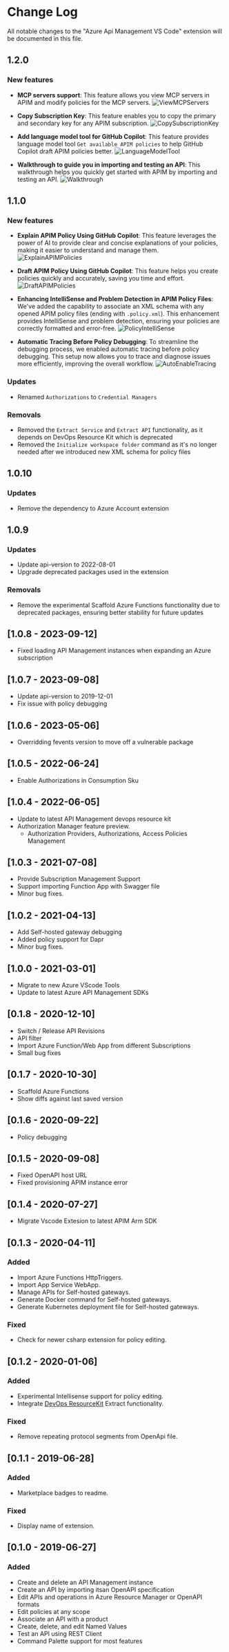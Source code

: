 # Change Log

All notable changes to the "Azure Api Management VS Code" extension will be documented in this file.

## 1.2.0

### New features

- **MCP servers support**: This feature allows you view MCP servers in APIM and modify policies for the MCP servers.
![ViewMCPServers](https://github.com/user-attachments/assets/4efdbd9f-66a8-42a0-89a7-69917df1d58a)

- **Copy Subscription Key**: This feature enables you to copy the primary and secondary key for any APIM subscription.
![CopySubscriptionKey](https://github.com/user-attachments/assets/7454be8c-b98f-4237-858e-d04aa3dee0e3) 

- **Add language model tool for GitHub Copilot**: This feature provides language model tool `Get available APIM policies` to help GitHub Copilot draft APIM policies better.
![LanguageModelTool](https://github.com/user-attachments/assets/79f0d220-6565-4897-80c2-01ea53154752)

- **Walkthrough to guide you in importing and testing an API**: This walkthrough helps you quickly get started with APIM by importing and testing an API.
![Walkthrough](https://github.com/user-attachments/assets/edb6ec05-13d7-4782-a07f-b968002e77cc)

## 1.1.0

### New features

- **Explain APIM Policy Using GitHub Copilot**: This feature leverages the power of AI to provide clear and concise explanations of your policies, making it easier to understand and manage them.
![ExplainAPIMPolicies](https://github.com/user-attachments/assets/32e4ab6c-002d-4e68-97fd-3ac6d4b35dfc)

- **Draft APIM Policy Using GitHub Copilot**: This feature helps you create policies quickly and accurately, saving you time and effort.
![DraftAPIMPolicies](https://github.com/user-attachments/assets/92faa63f-43b2-4926-9c97-aa5139b59847)

- **Enhancing IntelliSense and Problem Detection in APIM Policy Files**: We've added the capability to associate an XML schema with any opened APIM policy files (ending with `.policy.xml`). This enhancement provides IntelliSense and problem detection, ensuring your policies are correctly formatted and error-free.
![PolicyIntelliSense](https://github.com/user-attachments/assets/5d437894-4ea5-4bf2-961d-32019f73b796)

- **Automatic Tracing Before Policy Debugging**: To streamline the debugging process, we enabled automatic tracing before policy debugging. This setup now allows you to trace and diagnose issues more efficiently, improving the overall workflow.
![AutoEnableTracing](https://github.com/user-attachments/assets/2520b6b0-ed75-4d51-a88d-c5443baa3e4f)

### Updates
- Renamed `Authorizations` to `Credential Managers`

### Removals
- Removed the `Extract Service` and `Extract API` functionality, as it depends on DevOps Resource Kit which is deprecated
- Removed the `Initialize workspace folder` command as it's no longer needed after we introduced new XML schema for policy files

## 1.0.10

### Updates
- Remove the dependency to Azure Account extension

## 1.0.9

### Updates
- Update api-version to 2022-08-01
- Upgrade deprecated packages used in the extension

### Removals
- Remove the experimental Scaffold Azure Functions functionality due to deprecated packages, ensuring better stability for future updates

## [1.0.8 - 2023-09-12]

- Fixed loading API Management instances when expanding an Azure subscription

## [1.0.7 - 2023-09-08]

- Update api-version to 2019-12-01
- Fix issue with policy debugging

## [1.0.6 - 2023-05-06]

- Overridding fevents version to move off a vulnerable package

## [1.0.5 - 2022-06-24]

- Enable Authorizations in Consumption Sku

## [1.0.4 - 2022-06-05]

- Update to latest API Management devops resource kit
- Authorization Manager feature preview.
  - Authorization Providers, Authorizations, Access Policies Management

## [1.0.3 - 2021-07-08]

- Provide Subscription Management Support
- Support importing Function App with Swagger file
- Minor bug fixes.

## [1.0.2 - 2021-04-13]

- Add Self-hosted gateway debugging  
- Added policy support for Dapr
- Minor bug fixes.

## [1.0.0 - 2021-03-01]

- Migrate to new Azure VScode Tools  
- Update to latest Azure API Management SDKs

## [0.1.8 - 2020-12-10]

- Switch / Release API Revisions
- API filter
- Import Azure Function/Web App from different Subscriptions
- Small bug fixes

## [0.1.7 - 2020-10-30]

- Scaffold Azure Functions
- Show diffs against last saved version

## [0.1.6 - 2020-09-22]

- Policy debugging

## [0.1.5 - 2020-09-08]

- Fixed OpenAPI host URL
- Fixed provisioning APIM instance error

## [0.1.4 - 2020-07-27]

- Migrate Vscode Extesion to latest APIM Arm SDK

## [0.1.3 - 2020-04-11]

### Added
- Import Azure Functions HttpTriggers.
- Import App Service WebApp.
- Manage APIs for Self-hosted gateways.
- Generate Docker command for Self-hosted gateways.
- Generate Kubernetes deployment file for Self-hosted gateways.

### Fixed
- Check for newer csharp extension for policy editing.

## [0.1.2 - 2020-01-06]

### Added
- Experimental Intellisense support for policy editing.
- Integrate [DevOps ResourceKit](https://github.com/Azure/azure-api-management-devops-resource-kit) Extract functionality.

### Fixed
- Remove repeating protocol segments from OpenApi file.

## [0.1.1 - 2019-06-28]

### Added
- Marketplace badges to readme.

### Fixed
- Display name of extension.

## [0.1.0 - 2019-06-27]

### Added
- Create and delete an API Management instance
- Create an API by importing itsan OpenAPI specification
- Edit APIs and operations in Azure Resource Manager or OpenAPI formats
- Edit policies at any scope
- Associate an API with a product
- Create, delete, and edit Named Values
- Test an API using REST Client
- Command Palette support for most features
